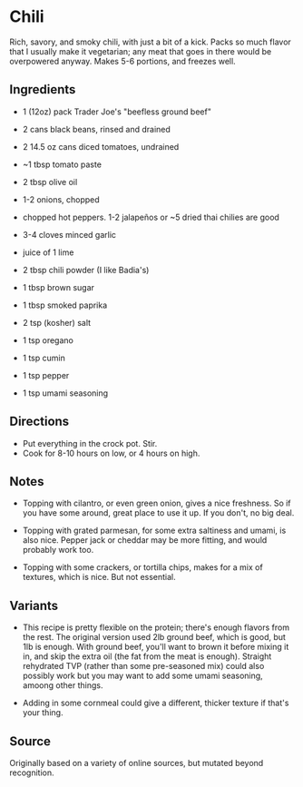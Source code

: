 # Chili

Rich, savory, and smoky chili, with just a bit of a kick.
Packs so much flavor that I usually make it vegetarian; any meat that
goes in there would be overpowered anyway.
Makes 5-6 portions, and freezes well.

## Ingredients

* 1 (12oz) pack Trader Joe's "beefless ground beef"
* 2 cans black beans, rinsed and drained
* 2 14.5 oz cans diced tomatoes, undrained
* ~1 tbsp tomato paste
* 2 tbsp olive oil
* 1-2 onions, chopped
* chopped hot peppers. 1-2 jalapeños or ~5 dried thai chilies are good
* 3-4 cloves minced garlic
* juice of 1 lime

* 2 tbsp chili powder (I like Badia's)
* 1 tbsp brown sugar
* 1 tbsp smoked paprika
* 2 tsp (kosher) salt
* 1 tsp oregano
* 1 tsp cumin
* 1 tsp pepper
* 1 tsp umami seasoning

## Directions

* Put everything in the crock pot. Stir.
* Cook for 8-10 hours on low, or 4 hours on high.

## Notes

* Topping with cilantro, or even green onion, gives a nice freshness.
  So if you have some around, great place to use it up. If you don't,
  no big deal.

* Topping with grated parmesan, for some extra saltiness and umami,
  is also nice. Pepper jack or cheddar may be more fitting, and would
  probably work too.

* Topping with some crackers, or tortilla chips, makes for a mix of
  textures, which is nice. But not essential.

## Variants

* This recipe is pretty flexible on the protein; there's enough flavors
  from the rest. The original version used 2lb ground beef, which is
  good, but 1lb is enough. With ground beef, you'll want to brown it
  before mixing it in, and skip the extra oil (the fat from the meat
  is enough). Straight rehydrated TVP (rather than some pre-seasoned
  mix) could also possibly work but you may want to add some umami
  seasoning, amoong other things.

* Adding in some cornmeal could give a different, thicker texture if
  that's your thing.

## Source

Originally based on a variety of online sources, but mutated beyond
recognition.
